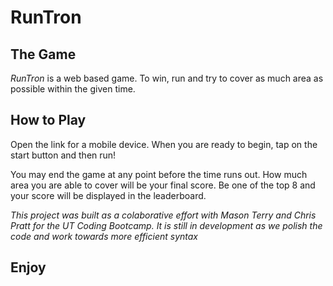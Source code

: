# RunTron

## The Game

 *RunTron* is a web based game. To win, run and try to cover as much area as possible within the given time. 

## How to Play
 
Open the link for a mobile device. When you are ready to begin, tap on the start button and then run!

You may end the game at any point before the time runs out. How much area you are able to cover will be your final score. Be one of the top 8 and your score will be displayed in the leaderboard.

*This project was built as a colaborative effort with Mason Terry and Chris Pratt for the UT Coding Bootcamp. It is still in development as we polish the code and work towards more efficient syntax*

## Enjoy